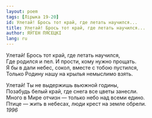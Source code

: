 ```yaml
---
layout: poem
tags: [Лірыка 19-20]
id: Улетай! Брось тот край, где летать научился...
title: Улетай! Брось тот край, где летать научился...
author: ЯЎГЕН ПЯСЕЦКІ
lang: ru
---
```



Улетай! Брось тот край, где летать научился,  
Где родился и пел. И прости, кому нужно прощать.  
Я бы в дали небес, сокол, вместе с тобою пустился,  
Только Родину нашу на крылья немыслимо взять.  

Улетай! Ты не выдержишь вьюжной годины,  
Позабудь белый край, где снега все цветы занесли.  
Много в Мире отчизн — только небо над всеми едино.  
Птице — жить в небесах, люди крест на земле обрели.  
*1996*  

